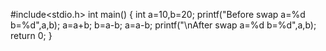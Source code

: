 #include<stdio.h>
int main()
{
int a=10,b=20;
printf("Before swap a=%d b=%d",a,b);
a=a+b;
b=a-b;
a=a-b;
printf("\nAfter swap a=%d b=%d",a,b);
return 0;
}
